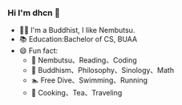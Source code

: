 ### Hi I'm dhcn 👋

- 👨‍💻 I'm a Buddhist, I like Nembutsu.
- 📚 Education:Bachelor of CS, BUAA
- 😄 Fun fact:
  - 🧑 Nembutsu、Reading、Coding
  - 📖 Buddhism、Philosophy、Sinology、Math
  - 🏊 Free Dive、Swimming、Running
  - 🍵 Cooking、Tea、Traveling

<!--
**dhcn/dhcn** is a ✨ _special_ ✨ repository because its `README.md` (this file) appears on your GitHub profile.

Here are some ideas to get you started:

- 👯 I’m looking to collaborate on DApp.
- 🤔 I’m looking for help with overseas operation
- 📫 How to reach me: ...
- 😄 Pronouns: ...
- 💬 Ask me about Computational Mathematics.
- 🔭 I’m currently working on Dhyana.
- 🌱 I’m currently studying on Buddhism
- 👨‍💼 Domains: RD & Nembutsu.
- 🎥 Movie、Game、Karaoke
 ...
-->
